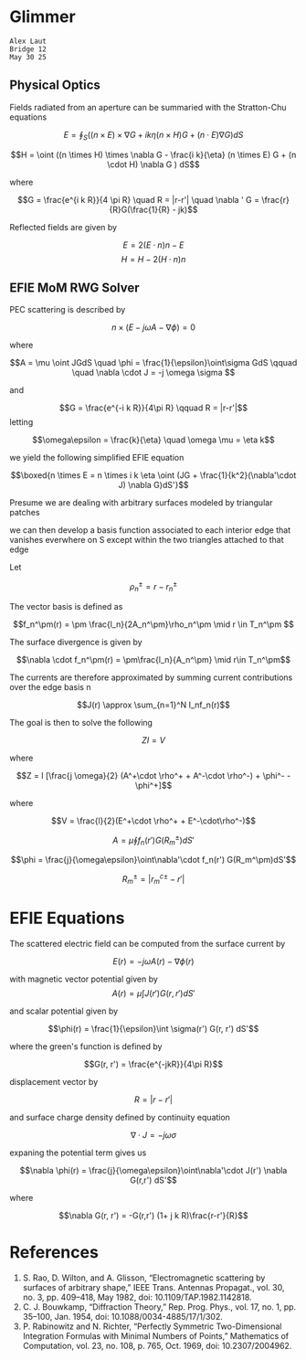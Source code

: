 # Glimmer 

```
Alex Laut
Bridge 12
May 30 25
```

## Physical Optics

Fields radiated from an aperture can be summaried with the Stratton-Chu equations

 
$$E = \oint_S   ((n \times E) \times \nabla G + i k \eta (n \times H) G + (n  \cdot E) \nabla G  ) dS$$

$$H = \oint ((n \times H) \times \nabla G - \frac{i k}{\eta} (n \times E) G + (n \cdot H) \nabla G ) dS$$

where

$$G = \frac{e^{i k R}}{4 \pi R} \quad R = |r-r'| \quad \nabla ' G = \frac{r}{R}G(\frac{1}{R} - jk)$$
 
Reflected fields are given by

$$E = 2(E\cdot n)n - E$$
$$H = H - 2(H\cdot n)n$$

## EFIE MoM RWG Solver
PEC scattering is described by

$$n \times (E - j \omega A - \nabla \phi) = 0$$

where

$$A = \mu \oint JGdS \quad \phi = \frac{1}{\epsilon}\oint\sigma GdS \qquad  \quad \nabla \cdot J = -j \omega \sigma $$

and

$$G = \frac{e^{-i k R}}{4\pi R} \qquad R = |r-r'|$$
letting

$$\omega\epsilon = \frac{k}{\eta} \quad \omega \mu = \eta k$$

we yield the following simplified EFIE equation

$$\boxed{n \times E = n \times i k \eta \oint (JG + \frac{1}{k^2}(\nabla'\cdot J) \nabla G)dS'}$$

Presume we are dealing with arbitrary surfaces modeled by triangular patches

<!-- ![Arbitrary surface modeled by triangular patches](./figs/trimesh.png) -->

we can then develop a basis function associated to each interior edge that vanishes everwhere on S except within the two triangles attached to that edge

<!-- ![Triangle pair and geometrical parameters associated with interior edge](./figs/rwg.png) -->

Let

$$\rho_n^\pm = r - r_n^\pm$$

The vector basis is defined as

$$f_n^\pm(r) =  \pm \frac{l_n}{2A_n^\pm}\rho_n^\pm \mid r \in T_n^\pm $$

The surface divergence is given by

$$\nabla \cdot f_n^\pm(r) = \pm\frac{l_n}{A_n^\pm} \mid r\in T_n^\pm$$

The currents are therefore approximated by summing current contributions over the edge basis n

$$J(r) \approx \sum_{n=1}^N I_nf_n(r)$$

The goal is then to solve the following

$$ZI = V$$

where

$$Z = l [\frac{j \omega}{2} (A^+\cdot \rho^+ + A^-\cdot \rho^-) + \phi^- - \phi^+]$$

where

$$V = \frac{l}{2}(E^+\cdot \rho^+ + E^-\cdot\rho^-)$$

$$A = \mu \oint f_n(r')G(R_m^\pm)dS'$$


$$\phi = \frac{j}{\omega\epsilon}\oint\nabla'\cdot f_n(r') G(R_m^\pm)dS'$$

$$R_m^\pm = |r_m^{c\pm}-r'|$$

# EFIE Equations

The scattered electric field can be computed from the surface current by

$$E(r) = -j\omega A(r) - \nabla \phi(r)$$

with magnetic vector potential given by 
$$A(r) = \mu \int J(r') G(r, r') dS'$$

and scalar potential given by 

$$\phi(r) = \frac{1}{\epsilon}\int \sigma(r') G(r, r') dS'$$

where the green's function is defined by

$$G(r, r') = \frac{e^{-jkR}}{4\pi R}$$

displacement vector by

$$R = |r-r'|$$

and surface charge density defined by continuity equation

$$\nabla\cdot J = -j\omega \sigma$$

expaning the potential term gives us

$$\nabla \phi(r) = \frac{j}{\omega\epsilon}\oint\nabla'\cdot J(r') \nabla G(r,r') dS'$$

where

$$\nabla G(r, r') =  -G(r,r') (1+ j k R)\frac{r-r'}{R}$$

# References

1. S. Rao, D. Wilton, and A. Glisson, “Electromagnetic scattering by surfaces of arbitrary shape,” IEEE Trans. Antennas Propagat., vol. 30, no. 3, pp. 409–418, May 1982, doi: 10.1109/TAP.1982.1142818.
2. C. J. Bouwkamp, “Diffraction Theory,” Rep. Prog. Phys., vol. 17, no. 1, pp. 35–100, Jan. 1954, doi: 10.1088/0034-4885/17/1/302.
3. P. Rabinowitz and N. Richter, “Perfectly Symmetric Two-Dimensional Integration Formulas with Minimal Numbers of Points,” Mathematics of Computation, vol. 23, no. 108, p. 765, Oct. 1969, doi: 10.2307/2004962.


<!-- 
# from the paper

$$\mathbf{f}_n(\mathbf{r}) = \begin{cases} \frac{l_n}{2A_n^+} \rho_n^+, & \mathbf{r} \in T_n^+ \\ -\frac{l_n}{2A_n^-} \rho_n^-, & \mathbf{r} \in T_n^- \\ 0, & \text{otherwise} \end{cases}$$

$$\nabla_s \cdot \mathbf{f}_n = \begin{cases} \frac{l_n}{A_n^+}, & \mathbf{r} \in T_n^+ \\ -\frac{l_n}{A_n^-}, & \mathbf{r} \in T_n^- \\ 0, & \text{otherwise} \end{cases}$$

$$ \mathbf{J} \approx \sum_{n=1}^{N} I_n \mathbf{f}_n(\mathbf{r}) $$

$$Z_{mn} = l_m \left[ j\omega \left( \mathbf{A}_{mn}^+ \cdot \frac{\rho_m^{c+}}{2} + \mathbf{A}_{mn}^- \cdot \frac{\rho_m^{c-}}{2} \right) + (\Phi_{mn}^- - \Phi_{mn}^+) \right]$$

$$V_m = l_m \left( \mathbf{E}_m^+ \cdot \frac{\rho_m^{c+}}{2} + \mathbf{E}_m^- \cdot \frac{\rho_m^{c-}}{2} \right)$$

$$\mathbf{A}_{mn}^\pm = \frac{\mu}{4\pi} \int_S \mathbf{f}_n(\mathbf{r}') \frac{e^{-jk R_m^\pm}}{R_m^\pm} \, dS'$$

$$\Phi_{mn}^\pm = -\frac{1}{4\pi j \omega \epsilon} \int_S \nabla_s' \cdot \mathbf{f}_n(\mathbf{r}') \frac{e^{-jk R_m^\pm}}{R_m^\pm} \, dS'$$

$$R_m^\pm = |\mathbf{r}_m^{c\pm} - \mathbf{r}'|$$

$$\mathbf{E}_m^\pm = \mathbf{E}^i(\mathbf{r}_m^{c\pm})$$



# the next section
 

$$\rho_i = \pm (\mathbf{r}' - \mathbf{r}_i), \quad i = 1, 2, 3$$

$$\mathbf{A}_{pq} = \frac{\mu l_i}{4\pi} \int_{T_q} \left( \frac{l_i}{2A_q} \right) \rho_i \cdot \frac{e^{-jk R^P}}{R^P} \, dS'$$

$$\Phi_{pq} = -\frac{1}{4\pi j \omega \epsilon} \int_{T_q} \left( \frac{l_i}{A_q} \right) \frac{e^{-jk R^P}}{R^P} \, dS'$$

$$R^P = |\mathbf{r}^{cP} - \mathbf{r}'|$$

$$s = \frac{A_1}{A}, \quad \eta = \frac{A_2}{A}, \quad \xi = \frac{A_3}{A}$$

$$\xi + \eta + \xi = 1$$

$$\mathbf{r}' = \xi \mathbf{r}_1 + \eta \mathbf{r}_2 + \xi \mathbf{r}_3$$

$$\mathbf{A}_{pq} = \pm \frac{\mu l_i}{4\pi} (\mathbf{r}_1 I_{\xi}^{pq} + \mathbf{r}_2 I_{\eta}^{pq} + \mathbf{r}_3 I_{\xi}^{pq} - \mathbf{r}' I_{pq})$$

$$\Phi_{pq} = \pm \frac{l_i}{j 2\pi \omega \epsilon} I_{pq}$$

$$I_{pq} = \int_0^1 \int_0^{1-\eta} \frac{e^{-jk R^P}}{R^P} \, d\xi \, d\eta$$

$$I_{\xi}^{pq} = \int_0^1 \int_0^{1-\eta} \xi \frac{e^{-jk R^P}}{R^P} \, d\xi \, d\eta$$

$$I_{\eta}^{pq} = \int_0^1 \int_0^{1-\eta} \eta \frac{e^{-jk R^P}}{R^P} \, d\xi \, d\eta$$

$$I_{\xi}^{pq} = I_{pq} - I_{\xi}^{pq} - I_{\eta}^{pq}$$

$$\xi + \eta + \zeta = 1$$

$$\mathbf{r}' = \xi \mathbf{r}_1 + \eta \mathbf{r}_2 + \xi \mathbf{r}_3$$

## RWG Basis

$$f_n(r) = \pm \frac{l_n}{2A_n^\pm}(r-r_n^\pm) \qquad r \in T_m^\pm$$

$$\nabla \cdot f_n(r) = \pm \frac{l_n}{A_n^\pm} \qquad r \in T_m^\pm$$

## Equations

![](image.png)


$$Z_{mm} = E_m [ j\omega ( A^+_{mn} * c^+_m / 2 + A^-_{mn} * c^-_m / 2 ) + \phi^+_{mn} - \phi^-_{mn} ]$$

$$V_m = E_m ( E^+_{mn} * c^+_m / 2 + E^-_{mn} * c^-_m / 2 )$$

$$A^+_{mn} = (\mu / 4\pi) \int_S F_n(r') e^{-j k R^+_m} dS'$$

$$\phi^+_{mn} = - (1 / 4\pi j \omega \varepsilon) \int_S \nabla'_s * F_n(r') e^{-j k R^+_m} dS'$$

$$R^+_m = | r^+_m - r' |$$

```
        if False:
            # rp = rc + (r[:, 0] - rc)/10
            # self.rp = self.rc + (self.r[0] - self.rc) / 10
            # rp = rc[:, None, :] + (r - rc[:, None, :]) / 10
            # self.rp = self.rc + self.rhomc[0]/2
            # self.rp = (self.rc + self.r) / 2

            rp = np.stack([
                rc + (r[:, 0] - rc)/10,
                rc + (r[:, 1] - rc)/10,
                rc + (r[:, 2] - rc)/10])

            dSp = np.stack([dSp / 3, dSp / 3, dSp / 3])
            ind = np.stack([ind, ind, ind], axis=-2)

            # reshape to maintain dimensionality of integration points
            rp = rp.reshape(-1, 3, order="F")
            dSp = dSp.reshape(-1, order="F")
            ind = ind.reshape(ind.shape[0], ind.shape[1], -1, order="F")
``` -->

<!-- # singular equations

The potential matrices are defined by the following integrals

$$A_{mn}^\pm = \mu \oint f_n(r')  G_m(r_m^{c\pm}, r')dS'$$
$$\phi_{mn}^\pm = \frac{j}{\omega \epsilon} \oint \nabla'\cdot f_n(r')G_m(r_m^{c\pm}, r')dS'$$

where:

$$G_m(r_m^{c\pm}, r') = \frac{e^{-i k R_m^\pm}}{R_m^\pm} \qquad R_m^\pm = |r_m^{c\pm} - r'|$$

and

$$f_n(r') = \pm \frac{l_n}{2A_n^\pm}( r'-r_n^\pm) \qquad \nabla'\cdot f_n(r') = \pm \frac{l_n}{A_n^\pm} \qquad r' \in T_n^\pm$$

Let $S_1$ define a singular subdomain of $S$ where $r'\neq r_m^{c\pm}$ and $S_2$ define the subdomain where $r' = r_m^{c\pm}$, we can divide up the integrals as follows

$$A = \mu \oint_{S_1} f_n G_m dS' + \oint_{S_2}f_n G_m dS'$$

We can begin to extract the singular component over $S_2$ by expanding as follows

$$\begin{aligned}
    \oint_{S_2}f_n G_m dS' &= \oint_{S_2}f_n \left(\frac{e^{-ikR_m}-1}{R_m} + \frac{1}{R_m}\right)dS'\\
    &= \oint_{S_2}f_n\frac{e^{-ikR_m}-1}{R_m}dS' + \oint_{S_2}f_n\frac{dS'}{R_m}\\
    &= \oint_{S_2}f_n(-ik)dS' +\oint_{S_2} \pm \frac{l_n}{2A_n^\pm }(r'-r_n^{c\pm})\frac{dS'}{R_m}
\end{aligned}$$
 
over $S_2$ we can extract the singular part by

The singular integrals can be transformed as follows

$$
\int_T \frac{e^{-jkR}}{R} \, dS' = \int_T \frac{e^{-jkR} - 1}{R} \, dS' + \int_T \frac{dS'}{R}
$$

and

$$\begin{aligned}
    \int_T (\rho' - \rho_m) \frac{e^{-jkR}}{R} \, dS' \\
    &= \int_T (\rho' - \rho) \frac{e^{-jkR}}{R} \, dS' + (\rho - \rho_m) \int_T \frac{e^{-jkR}}{R} \, dS'\\
&= \int_T (\rho' - \rho) \frac{e^{-jkR} - 1}{R} \, dS' + (\rho - \rho_m) \int_T \frac{e^{-jkR} - 1}{R} \, dS' \\
&+ \int_T \frac{\rho' - \rho}{R} \, dS' + (\rho - \rho_m) \int_T \frac{dS'}{R}

\end{aligned}$$ -->